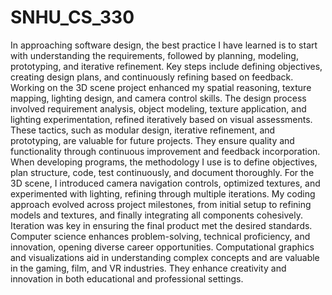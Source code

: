 # SNHU_CS_330
In approaching software design, the best practice I have learned is to start with understanding the requirements, followed by planning, modeling, prototyping, and iterative refinement. Key steps include defining objectives, creating design plans, and continuously refining based on feedback.
Working on the 3D scene project enhanced my spatial reasoning, texture mapping, lighting design, and camera control skills. The design process involved requirement analysis, object modeling, texture application, and lighting experimentation, refined iteratively based on visual assessments.
These tactics, such as modular design, iterative refinement, and prototyping, are valuable for future projects. They ensure quality and functionality through continuous improvement and feedback incorporation.
When developing programs, the methodology I use is to define objectives, plan structure, code, test continuously, and document thoroughly. For the 3D scene, I introduced camera navigation controls, optimized textures, and experimented with lighting, refining through multiple iterations.
My coding approach evolved across project milestones, from initial setup to refining models and textures, and finally integrating all components cohesively. Iteration was key in ensuring the final product met the desired standards.
Computer science enhances problem-solving, technical proficiency, and innovation, opening diverse career opportunities. Computational graphics and visualizations aid in understanding complex concepts and are valuable in the gaming, film, and VR industries. They enhance creativity and innovation in both educational and professional settings.
